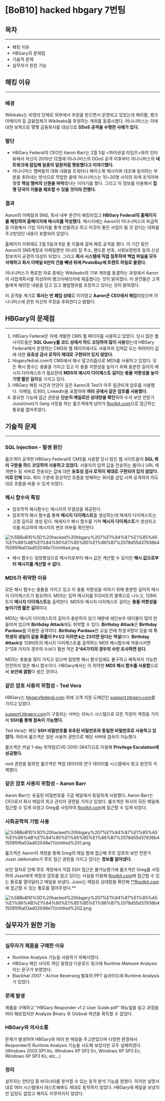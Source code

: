 # [BoB10] hacked hbgary 7번팀

## 목차

---

- 해킹 이유
- HBGary의 문제점
- 기술적 문제
- 실무자가 원한 기능

## 해킹 이유

---

### 배경

Wikleaks는 비영리 단체로 외부에서 후원을 받으면서 운영되고 있었는데 페이팔, 뱅크아메리카 등 금융업체가 Wikileaks를 후원하는 계좌를 동결시켰다. 어나니머스는 이에 대한 보복으로 몇몇 금융회사를 대상으로 **DDoS 공격을 수행한 사례가 있다.**

### 발단

- HBGary Federal의 CEO인 Aaron Barr는 2월 5일 <파이낸셜 타임즈>와의 인터뷰에서 자신이 2010년 12월에 어나니머스의 DDoS 공격 이후부터 어나니머스의 **네트워크에 잠입해 일종의 일원처럼 행동했다고 이야기했다.**
- 어나니머스 멤버들의 대화 내용을 트워터나 페이스북 메시지와 대조해 일치하는 부분을 추려내는 방식으로 작업한 끝에 어나니머스는 10~30명 사이의 위계 조직이며 몇몇 **핵심 멤버의 신원을 파악**했다는 이야기를 했다. 그리고 이 정보를 이용해서 **집행 당국이 이들을 체포할 수 있을 것이라 전했다.**

### 결과

Aaron의 이메일과 SNS, 회사 내부 문건이 해킹되었고 **HBGary Federal의 홈페이지를 해킹하여 홈페이지에 메시지를 작성했다.** 메시지에는 Aaron이 어나니머스의 파급력을 이용해서 기업 이미지를 좋게 만들려고 하고 이것이 좋은 사업이 될 것 같다는 대화를 주고받았던 내용이 포함되어 있었다.

홈페이지 이외에도 2월 5일과 6일 총 이틀에 걸쳐 해킹 공격을 했다. 이 기간 동안 Aaron의 SNS계정과 이메일뿐만 아니라 집 주소, 핸드폰 번호, 사회보장번호 등의 신상정보까지 공경의 대상이 되었다. 그리고 **회사 시스템에 직접 침투하여 백업 파일을 모두 삭제하고 회사 이메일 6만여 건을 빼낸 뒤에 PirateBay에 토렌트 파일로 올렸다.** 

어나니머스가 폭로한 자료 중에는 Wikileaks의 기부 계좌를 동결하는 과정에서 Aaron이 사업계획서를 작성하여 뱅크아메리카에 제출했다는 것이 밝혀졌다. 이 문건들은 고객들에게 예민한 내용을 담고 있고 불법행위를 조장하고 있다는 것이 밝혀졌다.

이 공격을 계기로 **회사는 반 폐업 상태**로 이어졌고 **Aaron은 CEO에서 해임**되었으며 어나니머스에 관한 자신의 주장을 후회한다고 밝혔다.

## HBGary의 문제점

---

1. HBGary Federal은 자체 개발한 CMS 웹 페이지를 사용하고 있었다. 당시 많은 웹 사이트들은 **SQL Query를 코드 상에서 하드 코딩하여 많이 사용**했는데 HBGary Federal에서 운영하는 CMS와 웹 페이지에서도 사용자의 입력값 도는 파라미터 값에 대한 **유효성 검사 로직이 제대로 구현되어 있지 않았다.**
2. hbgaryfedral.com의 CMS에서 해시 알고리즘으로 MD5를 사용하고 있었다. 모든 해시 함수는 충돌을 가지고 있고 이 충돌 저항성을 높이기 위해 충분한 길이의 메시지 다이제스트가 필요한데 **MD5의 메시지 다이제스트 길이는 충돌 저항성을 높이기엔 짧은 길이**를 가지고 있다.
3. HBGary 해킹 사건과 연관이 깊은 Aaron과 Ted가 아주 일관되게 암호를 사용했다. 이메일, 트위터, LinkedIn을 포함하여 **여러 곳에서 같은 암호를 사용했다**. 
4. 중요한 기능에 접근 권한을 **단순히 메일로만 상대방을 확인**하여 수석 보안 전문가 Jussi(root)가 Gerg 사칭을 하는 룰즈섹에게 넘어가 [Roolkit.com](http://roolkit.com)으로 접근하는 통로를 열어주었다.

## 기술적 문제

---

### SQL Injection - 발생 원인

룰즈섹이 공격한 HBGary Federal의 CMS를 사용할 당시 많은 웹 사이트들이 **SQL 쿼리 구문을 하드 코딩하여 사용하고 있었다.** 사용자의 입력 값을 전송하는 폼이나 URL 매개변수 등 서버로 전송되는 값에 대한 **유효성 검사 로직이 제대로 구현되어 있지 않았다. 이로 인해** SQL 쿼리 구문에 정상적인 흐름을 방해하는 쿼리를 삽입 시켜 공격자의 의도대로 흐름을 바꿀 수 있게 되었다.

### 해시 함수의 특징

- 암호학적 해시함수는 메시지의 무결성을 제공한다.
- 암호학적 해시 함수를 통해 **메시지 다이제스트**틀 생성하는데 메세지 다이제스트는 고정 길이로 생성 된다. 메세지가 해시 함수를 거쳐 **메시지 다이제스트**가 생성되고 이를 비교하여 메시지의 변조 여부를 확인한다.

![%5BBoB10%5D%20hacked%20hbgary%207%E1%84%87%E1%85%A5%E1%86%AB%E1%84%90%E1%85%B5%E1%86%B7%2078d55d37936b415095f6a03ad02048e7/Untitled.png](%5BBoB10%5D%20hacked%20hbgary%207%E1%84%87%E1%85%A5%E1%86%AB%E1%84%90%E1%85%B5%E1%86%B7%2078d55d37936b415095f6a03ad02048e7/Untitled.png)

- 해시 함수는 일방향성으로 메시지로부터 해시 값은 계산할 수 있지만 **해시 값으로부터 메시지를 계산할 수 없다.**

### MD5가 취약한 이유

모든 해시 함수는 충돌을 가지고 있고 이 충돌 저항성을 피하기 위해 충분한 길이의 메시지 다이제스트가 필요하다. MD5는 입력 메시지를 512비트의 블록으로 나누고, 128비트이 **메시지 다이제스트**를 출력한다. MD5의 메시지 다이제스트 길이는 **충돌 저항성을 높이기엔 짧은 길이**이다.

MD5는 메시지 다이제스트의 길이가 충분하지 않기 때문에 레인보우 테이블이 많이 만들어져 있으며 **Birthday Attack**에도 취약할 수 있다. **Birthday Attack**은 **Birthday Pardaox**를 이용한 공격이다. **Birthday Pardaox**란 교실 안에 학생 K명이 있을 때 **두 학생의 생일이 같을 확률이 P≥1/2 이려면 k는 23이면 된다는 역설**이다. **Birthday Attack**을 128비트의 메시지 다이제스트를 출력하는 MD5 해시함수에 적용시키면 2^128 가지의 경우의 수보다 훨씬 적은 **2^64가지의 경우의 수만 조사하면 된다**. 

MD5는 충돌을 많이 가지고 있으며 일방향 해시 함수임에도 불구하고 해독까지 가능한 안전하지 않은 해시 함수이다. HBGary에서는 이 취약한 **MD5 해시 함수를 사용함**으로써 **보안에 결함**이 생긴 것이다.

### 같은 암호 사용의 위험성 - Ted Vera

HBGary는 [hbgaryfederal.com](http://hbgrayfederal.com)  외에 고객 지원 도메인인 [support.hbgary.com](http://support.hbgary.com)를 가지고 있었다.

[support.hbgary.com](http://support.hbgary.com)이 구동되는 서버는 리눅스 시스템으로 모든 직원이 계정을 가지며 **SSH를 통해 접속이 가능했다.**

Ted Vera는 해당 **SSH 비밀번호를 유추된 비밀번호와 동일한 비밀번호로 사용하고 있었다.** 따라서 룰즈섹은 일반 사용자 권한으로 해당 서버에 접속이 가능했다.

룰즈섹은 커널 1-day 취약점(CVE-2010-3847)으로 이용해 **Privilege Escalation에 성공했다.**

root 권한을 탈취한 룰즈섹은 백업 데이터와 연구 데이터를 시스템에서 찾고 완전히 삭제했다.

### 같은 암호 사용의 위험성 - Aaron Barr

Aaron Barr는 유출된 비밀번호를 구글 메일에서 동일하게 사용했다. Aaron Barr는 CEO로서 회사 메일의 최고 관리자 권한을 가지고 있었다. 룰즈섹은 회사의 모든 메일에 접근할 수 있게 되었고 Greg를 사칭하여 [Roolkit.com](http://roolkit.com)에 접근할 수 있게 되었다.

### 사회공학적 기법 사용

![%5BBoB10%5D%20hacked%20hbgary%207%E1%84%87%E1%85%A5%E1%86%AB%E1%84%90%E1%85%B5%E1%86%B7%2078d55d37936b415095f6a03ad02048e7/Untitled%201.png](%5BBoB10%5D%20hacked%20hbgary%207%E1%84%87%E1%85%A5%E1%86%AB%E1%84%90%E1%85%B5%E1%86%B7%2078d55d37936b415095f6a03ad02048e7/Untitled%201.png)

룰즈섹은 Aaron의 계정을 통해 Greg의 메일 함에 접근해 루트 암호와 보안 전문가 Jussi Jakkonaho가 루트 접근 권한을 가지고 있다는 **정보를 알아냈다.**

보안 절차로 인해 루트 계정에서 직접 SSH 접근은 불가능했기에 
룰즈섹은 Greg를 사칭하여 Jussi에게 계정과 암호를 알고 있다는 사실을 이용해 [Roolkit.com](http://roolki.com)에 접근할 수 있는 통로를 열어달라고 메일을 보냈다. Jussi는 메일로 상대방을 확인해 [**Rootkit.com](http://rootkit.com)에 접근할 수 있는 통로를 열어주었다.**

![%5BBoB10%5D%20hacked%20hbgary%207%E1%84%87%E1%85%A5%E1%86%AB%E1%84%90%E1%85%B5%E1%86%B7%2078d55d37936b415095f6a03ad02048e7/Untitled%202.png](%5BBoB10%5D%20hacked%20hbgary%207%E1%84%87%E1%85%A5%E1%86%AB%E1%84%90%E1%85%B5%E1%86%B7%2078d55d37936b415095f6a03ad02048e7/Untitled%202.png)

## 실무자가 원한 기능

---

### 실무자가 제품을 구매한 이유

- Runtime Analysis 기능을 사용하기 위해서였다.
- HBGary 메인 사이트 하단 동영상 다운로드 링크에 Runtime Malware Analysis라는 문구가 보였었다.
- Blackhat 2007 - Active Reversing 발표의 PPT 슬라이드에 Runtime Analysis가 있었다.

### 문제 발생

제품을 구매하고 "HBGary Responder v1.2 User Guide.pdf" 매뉴얼을 읽고 과정을 따라 해보았지만 Analyze Binary 후 Globval 섹션을 획득할 수 없었다.

### HBGary와 의사소통

문제가 발생하여 HBGary와 여러 번 메일을 주고받았으며 다양한 환경에서 Responder의 Runtime Analysis  기능을 시도해 보았지만 모두 실패하였다. (Windows 2003 SP1 Ko, Windows XP SP2 En, Windows XP SP3 En, Windows XP SP3 Ko, etc...)

### 정리

실무자는 런타임 중 바이너리를 분석할 수 있는 동적 분석 기능을 원했다. 하지만 설명서대로 여러 시스템에서 테스트해봐도 제대로 동작하지 않았다. HBGary에 메일을 보냈지만 답장도 없었고 패치도 이루어지지 않았다.